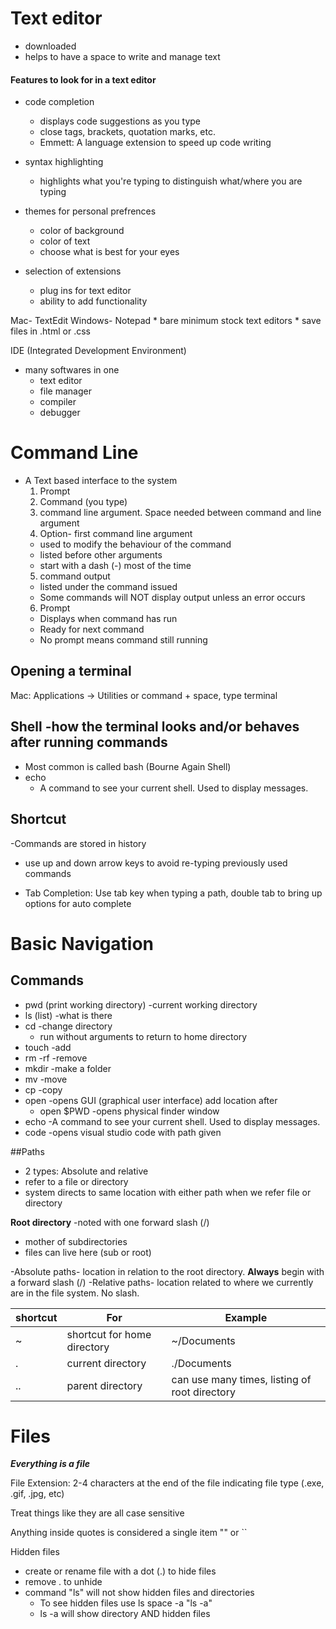 # Text editor 
  - downloaded
  - helps to have a space to write and manage text
  
#### Features to look for in a text editor
  - code completion 
    * displays code suggestions as you type
    * close tags, brackets, quotation marks, etc.
    * Emmett: A language extension to speed up code writing
  
  - syntax highlighting
    * highlights what you're typing to distinguish what/where you are typing
  
  - themes for personal prefrences 
    * color of background 
    * color of text
    * choose what is best for your eyes
  
  - selection of extensions 
    * plug ins for text editor
    * ability to add functionality
    
 Mac- TextEdit
 Windows- Notepad
    * bare minimum stock text editors
    * save files in .html or .css
    
 IDE (Integrated Development Environment) 
  - many softwares in one
    * text editor 
    * file manager 
    * compiler 
    * debugger
    

# Command Line
  - A Text based interface to the system
    1. Prompt
    2. Command (you type)
    3. command line argument. Space needed between command and line argument
    4. Option- first command line argument
      * used to modify the behaviour of the command
      * listed before other arguments
      * start with a dash (-) most of the time
    5. command output 
      * listed under the command issued
      * Some commands will NOT display output unless an error occurs
    6. Prompt 
      * Displays when command has run 
      * Ready for next command
      * No prompt means command still running
      
## Opening a terminal 
  Mac: Applications \-> Utilities or command + space, type terminal
  
## Shell -how the terminal looks and/or behaves after running commands 
  - Most common is called bash (Bourne Again Shell)
  - echo 
    * A command to see your current shell. Used to display messages.

## Shortcut 
  -Commands are stored in history
  - use up and down arrow keys to avoid re-typing previously used commands 
  
  - Tab Completion: Use tab key when typing a path, double tab to bring up options for auto complete
  
  
# Basic Navigation

## Commands
  * pwd (print working directory) -current working directory
  * ls (list) -what is there
  * cd -change directory
    - run without arguments to return to home directory
  * touch -add 
  * rm -rf -remove
  * mkdir -make a folder
  * mv -move
  * cp -copy
  * open -opens GUI (graphical user interface) add location after
    * open $PWD -opens physical finder window
  * echo  -A command to see your current shell. Used to display messages.
  * code -opens visual studio code with path given 



  
##Paths 
  - 2 types: Absolute and relative
  - refer to a file or directory
  - system directs to same location with either path when we refer file or directory
  
 **Root directory** -noted with one forward slash (/)
  - mother of subdirectories
  - files can live here (sub or root)
  
  -Absolute paths- location in relation to the root directory. **Always** begin with a forward slash (/)
  -Relative paths- location related to where we currently are in the file system. No slash. 
  
 shortcut | For | Example
 ------- | ------- | -------
 ~ | shortcut for home directory | ~/Documents
 . | current directory | ./Documents
 .. | parent directory | can use many times, listing of root directory
 
 
# Files 
***Everything is a file***

File Extension: 2-4 characters at the end of the file indicating file type (.exe, .gif, .jpg, etc)

Treat things like they are all case sensitive

Anything inside quotes is considered a single item "" or \`\`

Hidden files
  - create or rename file with a dot (.) to hide files 
  - remove . to unhide
  - command "ls" will not show hidden files and directories
    * To see hidden files use ls space \-a   "ls \-a"
    * ls \-a will show directory AND hidden files
  
  
  
  
  
  
   
